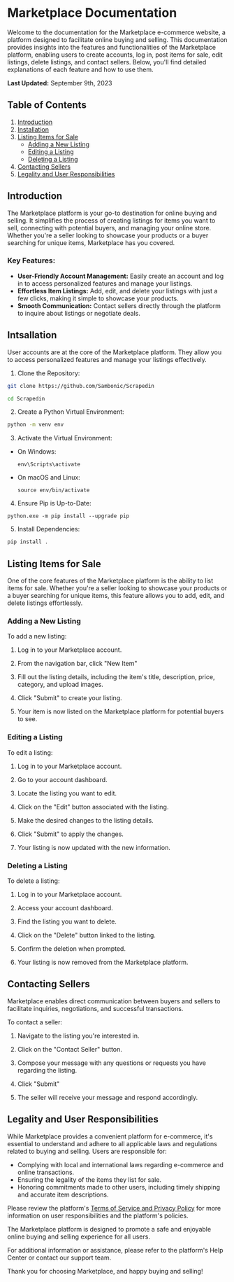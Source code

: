# Marketplace Documentation

Welcome to the documentation for the Marketplace e-commerce website, a platform designed to facilitate online buying and selling. This documentation provides insights into the features and functionalities of the Marketplace platform, enabling users to create accounts, log in, post items for sale, edit listings, delete listings, and contact sellers. Below, you'll find detailed explanations of each feature and how to use them.

**Last Updated:** September 9th, 2023

## Table of Contents

1. [Introduction](#introduction)
2. [Installation](#installation)
3. [Listing Items for Sale](#listing-items-for-sale)
   - [Adding a New Listing](#adding-a-new-listing)
   - [Editing a Listing](#editing-a-listing)
   - [Deleting a Listing](#deleting-a-listing)
4. [Contacting Sellers](#contacting-sellers)
5. [Legality and User Responsibilities](#legality-and-user-responsibilities)

## Introduction<a name="introduction"></a>

The Marketplace platform is your go-to destination for online buying and selling. It simplifies the process of creating listings for items you want to sell, connecting with potential buyers, and managing your online store. Whether you're a seller looking to showcase your products or a buyer searching for unique items, Marketplace has you covered.

### Key Features:

- **User-Friendly Account Management:** Easily create an account and log in to access personalized features and manage your listings.
- **Effortless Item Listings:** Add, edit, and delete your listings with just a few clicks, making it simple to showcase your products.
- **Smooth Communication:** Contact sellers directly through the platform to inquire about listings or negotiate deals.

## Intsallation<a name="installation"></a>

User accounts are at the core of the Marketplace platform. They allow you to access personalized features and manage your listings effectively.

1. Clone the Repository:
   
```bash
git clone https://github.com/Sambonic/Scrapedin
```

```bash
cd Scrapedin
```

2. Create a Python Virtual Environment:
```bash
python -m venv env
```

3. Activate the Virtual Environment:
- On Windows:
  ```
  env\Scripts\activate
  ```

- On macOS and Linux:
  ```
  source env/bin/activate
  ```
4. Ensure Pip is Up-to-Date:
  ```
  python.exe -m pip install --upgrade pip
  ```
5. Install Dependencies:

```bash
pip install .
```

## Listing Items for Sale<a name="listing-items-for-sale"></a>

One of the core features of the Marketplace platform is the ability to list items for sale. Whether you're a seller looking to showcase your products or a buyer searching for unique items, this feature allows you to add, edit, and delete listings effortlessly.

### Adding a New Listing<a name="adding-a-new-listing"></a>

To add a new listing:

1. Log in to your Marketplace account.

2. From the navigation bar, click "New Item"

3. Fill out the listing details, including the item's title, description, price, category, and upload images.

4. Click "Submit" to create your listing.

5. Your item is now listed on the Marketplace platform for potential buyers to see.

### Editing a Listing<a name="editing-a-listing"></a>

To edit a listing:

1. Log in to your Marketplace account.

2. Go to your account dashboard.

3. Locate the listing you want to edit.

4. Click on the "Edit" button associated with the listing.

5. Make the desired changes to the listing details.

6. Click "Submit" to apply the changes.

7. Your listing is now updated with the new information.

### Deleting a Listing<a name="deleting-a-listing"></a>

To delete a listing:

1. Log in to your Marketplace account.

2. Access your account dashboard.

3. Find the listing you want to delete.

4. Click on the "Delete" button linked to the listing.

5. Confirm the deletion when prompted.

6. Your listing is now removed from the Marketplace platform.

## Contacting Sellers<a name="contacting-sellers"></a>

Marketplace enables direct communication between buyers and sellers to facilitate inquiries, negotiations, and successful transactions.

To contact a seller:

1. Navigate to the listing you're interested in.

2. Click on the "Contact Seller" button.

3. Compose your message with any questions or requests you have regarding the listing.

4. Click "Submit"

5. The seller will receive your message and respond accordingly.

## Legality and User Responsibilities<a name="legality-and-user-responsibilities"></a>

While Marketplace provides a convenient platform for e-commerce, it's essential to understand and adhere to all applicable laws and regulations related to buying and selling. Users are responsible for:

- Complying with local and international laws regarding e-commerce and online transactions.
- Ensuring the legality of the items they list for sale.
- Honoring commitments made to other users, including timely shipping and accurate item descriptions.

Please review the platform's [Terms of Service and Privacy Policy](LICENSE.md) for more information on user responsibilities and the platform's policies.

The Marketplace platform is designed to promote a safe and enjoyable online buying and selling experience for all users.

For additional information or assistance, please refer to the platform's Help Center or contact our support team.

Thank you for choosing Marketplace, and happy buying and selling!
